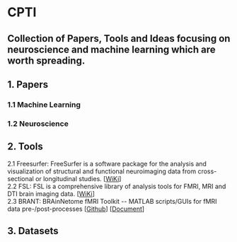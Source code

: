 # CPTI
Collection of Papers, Tools and Ideas focusing on neuroscience and machine learning which are worth spreading.
---
## 1. Papers
### 1.1 Machine Learning

### 1.2 Neuroscience

## 2. Tools
2.1 Freesurfer: FreeSurfer is a software package for the analysis and visualization of structural and functional neuroimaging data from cross-sectional or longitudinal studies. [[WiKi][2-1]]  
2.2 FSL: FSL is a comprehensive library of analysis tools for FMRI, MRI and DTI brain imaging data. [[WiKi][2-2]]  
2.3 BRANT: BRAinNetome fMRI Toolkit -- MATLAB scripts/GUIs for fMRI data pre-/post-processes [[Github][2-3]] [[Document][2-4]]  

[2-1]: http://surfer.nmr.mgh.harvard.edu/fswiki/FreeSurferWiki/
[2-2]: https://fsl.fmrib.ox.ac.uk/fsl/fslwiki/
[2-3]: https://github.com/kbxu/brant/
[2-4]: http://brant.brainnetome.org/en/latest/

## 3. Datasets


